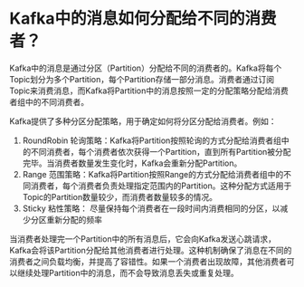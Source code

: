 # Kafka中的消息如何分配给不同的消费者？

Kafka中的消息是通过分区（Partition）分配给不同的消费者的。Kafka将每个Topic划分为多个Partition，每个Partition存储一部分消息。消费者通过订阅Topic来消费消息，而Kafka将Partition中的消息按照一定的分配策略分配给消费者组中的不同消费者。

Kafka提供了多种分区分配策略，用于确定如何将分区分配给消费者。例如：

1. RoundRobin 轮询策略：Kafka将Partition按照轮询的方式分配给消费者组中的不同消费者，每个消费者依次获得一个Partition，直到所有Partition被分配完毕。当消费者数量发生变化时，Kafka会重新分配Partition。
2. Range 范围策略：Kafka将Partition按照Range的方式分配给消费者组中的不同消费者，每个消费者负责处理指定范围内的Partition。这种分配方式适用于Topic的Partition数量较少，而消费者数量较多的情况。
3. Sticky 粘性策略： 尽量保持每个消费者在一段时间内消费相同的分区，以减少分区重新分配的频率

当消费者处理完一个Partition中的所有消息后，它会向Kafka发送心跳请求，Kafka会将该Partition分配给其他消费者进行处理。这种机制确保了消息在不同的消费者之间负载均衡，并提高了容错性。如果一个消费者出现故障，其他消费者可以继续处理Partition中的消息，而不会导致消息丢失或重复处理。
